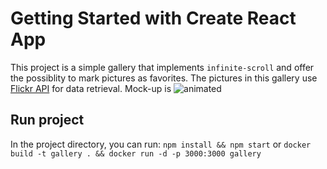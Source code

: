 # Getting Started with Create React App

This project is a simple gallery that implements `infinite-scroll` and offer the possiblity to mark pictures as favorites.
The pictures in this gallery use  [Flickr API](https://www.flickr.com/services/api/flickr.photos.search.html) for data retrieval.
Mock-up is ![animated](https://5a2583d7dd16c25cb2e8-358d15e499fca729302e63598be13736.ssl.cf3.rackcdn.com/frontend/hw-example-animated.gif)

## Run project

In the project directory, you can run: `npm install && npm start`
or  `docker build -t gallery . && docker run -d -p 3000:3000 gallery `

